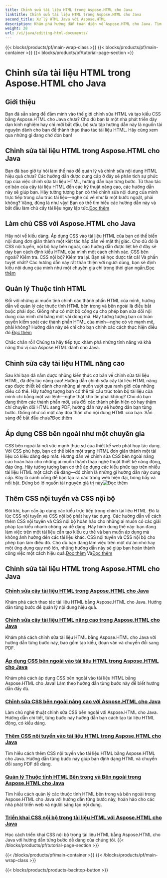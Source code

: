 ```yaml
---
title: Chỉnh sửa tài liệu HTML trong Aspose.HTML cho Java
linktitle: Chỉnh sửa tài liệu HTML trong Aspose.HTML cho Java
second_title: Xử lý HTML Java với Aspose.HTML
description: Khám phá hướng dẫn toàn diện về Aspose.HTML cho Java. Tìm hiểu cách chỉnh sửa tài liệu HTML, triển khai CSS và quản lý nội dung với hướng dẫn từng bước.
weight: 28
url: /vi/java/editing-html-documents/
---
```


{{< blocks/products/pf/main-wrap-class >}}
{{< blocks/products/pf/main-container >}}
{{< blocks/products/pf/tutorial-page-section >}}

# Chỉnh sửa tài liệu HTML trong Aspose.HTML cho Java

## Giới thiệu

Bạn đã sẵn sàng để đắm mình vào thế giới chỉnh sửa HTML và tạo kiểu CSS bằng Aspose.HTML cho Java chưa? Cho dù bạn là một nhà phát triển dày dạn kinh nghiệm hay chỉ mới bắt đầu, bộ sưu tập hướng dẫn này là nguồn tài nguyên dành cho bạn để thành thạo thao tác tài liệu HTML. Hãy cùng xem qua những gì đang chờ đón bạn!

## Chỉnh sửa tài liệu HTML trong Aspose.HTML cho Java

Bạn đã bao giờ tự hỏi làm thế nào để quản lý và chỉnh sửa nội dung HTML hiệu quả chưa? Các hướng dẫn được cung cấp ở đây sẽ phân tích sự phức tạp của việc chỉnh sửa tài liệu HTML, hướng dẫn bạn từng bước. Từ thao tác cơ bản của cây tài liệu HTML đến các kỹ thuật nâng cao, các hướng dẫn này sẽ giúp bạn. Hãy tưởng tượng bạn có thể chỉnh sửa nội dung của mình trực tiếp trong cấu trúc tài liệu—nghe có vẻ như là một bước ngoặt, phải không? Vâng, đúng là như vậy! Bạn có thể tìm hiểu các hướng dẫn này và bắt đầu làm chủ cây tài liệu ngay lập tức.[Đọc thêm](./edit-html-document-tree/)

## Làm chủ CSS với Aspose.HTML cho Java

 Hãy nói về kiểu dáng. Áp dụng CSS vào tài liệu HTML của bạn có thể biến nội dung đơn giản thành một kiệt tác hấp dẫn về mặt thị giác. Cho dù đó là CSS nội tuyến, nội bộ hay bên ngoài, các hướng dẫn được liệt kê ở đây sẽ dạy bạn cách định kiểu HTML của mình một cách chính xác. CSS bên ngoài? Kiểm tra. CSS nội bộ? Kiểm tra lại. Bạn sẽ học được tất cả! Và phần tuyệt nhất? Các hướng dẫn này rất thân thiện với người dùng, bạn sẽ định kiểu nội dung của mình như một chuyên gia chỉ trong thời gian ngắn.[Đọc thêm](./apply-external-css-html-documents/)

## Quản lý Thuộc tính HTML

Đối với những ai muốn tinh chỉnh các thành phần HTML của mình, hướng dẫn về quản lý các thuộc tính HTML bên trong và bên ngoài là điều bắt buộc phải đọc. Giống như có một bộ công cụ cho phép bạn sửa đổi nội dung của mình chỉ bằng một vài dòng mã. Hãy tưởng tượng bạn có toàn quyền kiểm soát các thành phần HTML của mình—nghe có vẻ mạnh mẽ, phải không? Hướng dẫn này sẽ chỉ cho bạn chính xác cách thực hiện điều đó.[Đọc thêm](./manage-inner-outer-html-properties/)

Chắc chắn rồi! Chúng ta hãy tiếp tục khám phá những tính năng và khả năng thú vị của Aspose.HTML dành cho Java.

## Chỉnh sửa cây tài liệu HTML nâng cao

Sau khi bạn đã nắm được những kiến thức cơ bản về chỉnh sửa tài liệu HTML, đã đến lúc nâng cao! Hướng dẫn chỉnh sửa cây tài liệu HTML nâng cao được thiết kế dành cho những ai muốn vượt qua ranh giới của những điều có thể. Hãy tưởng tượng bạn có thể tái cấu trúc toàn bộ tài liệu của mình chỉ bằng một vài lệnh—nghe thật khó tin phải không? Cho dù bạn đang thêm các thành phần mới, sửa đổi các thành phần hiện có hay thậm chí chuyển đổi HTML sang PDF, hướng dẫn này sẽ hướng dẫn bạn từng bước. Giống như có một cây đũa thần cho nội dung HTML của bạn. Sẵn sàng để bắt đầu chưa?[Đọc thêm](./advanced-html-document-tree-editing/)

## Áp dụng CSS bên ngoài như một chuyên gia

CSS bên ngoài là nơi sức mạnh thực sự của thiết kế web phát huy tác dụng. Với CSS phù hợp, bạn có thể biến một trang HTML đơn giản thành một tài liệu có kiểu dáng đẹp mắt. Hướng dẫn về chỉnh sửa CSS bên ngoài nâng cao hoàn hảo cho những ai muốn thành thạo nghệ thuật thiết kế năng động, đáp ứng. Hãy tưởng tượng bạn có thể áp dụng các kiểu phức tạp trên nhiều tài liệu HTML một cách dễ dàng—đó chính là những gì hướng dẫn này cung cấp. Đây là cánh cổng để bạn tạo ra các trang web hiện đại, bóng bẩy và nổi bật. Đừng bỏ lỡ nguồn tài nguyên giá trị này![Đọc thêm](./advanced-external-css-editing/)

## Thêm CSS nội tuyến và CSS nội bộ

Đôi khi, bạn cần áp dụng các kiểu trực tiếp trong chính tài liệu HTML. Đó là lúc CSS nội tuyến và CSS nội bộ phát huy tác dụng. Các hướng dẫn về cách thêm CSS nội tuyến và CSS nội bộ hoàn hảo cho những ai muốn có các giải pháp tạo kiểu nhanh chóng và dễ dàng. Hãy hình dung thế này: bạn đang làm việc trên một tài liệu cần tạo kiểu cụ thể và bạn muốn áp dụng mà không ảnh hưởng đến các tài liệu khác. CSS nội tuyến và CSS nội bộ cho phép bạn làm điều đó. Cho dù bạn đang làm việc trên một dự án nhỏ hay một ứng dụng quy mô lớn, những hướng dẫn này sẽ giúp bạn hoàn thành công việc một cách hiệu quả.[Đọc thêm](./add-inline-css-html-documents/) Và[Đọc thêm](./implement-internal-css-html-documents/)

## Chỉnh sửa tài liệu HTML trong Aspose.HTML cho Java
### [Chỉnh sửa cây tài liệu HTML trong Aspose.HTML cho Java](./edit-html-document-tree/)
Khám phá cách thao tác tài liệu HTML bằng Aspose.HTML cho Java. Hướng dẫn từng bước để quản lý nội dung hiệu quả.
### [Chỉnh sửa cây tài liệu HTML nâng cao trong Aspose.HTML cho Java](./advanced-html-document-tree-editing/)
Khám phá cách chỉnh sửa tài liệu HTML bằng Aspose.HTML cho Java với hướng dẫn từng bước này, bao gồm tạo kiểu, đoạn văn và chuyển đổi sang PDF.
### [Áp dụng CSS bên ngoài vào tài liệu HTML trong Aspose.HTML cho Java](./apply-external-css-html-documents/)
Khám phá cách áp dụng CSS bên ngoài vào tài liệu HTML bằng Aspose.HTML cho Java! Làm theo hướng dẫn từng bước này để biết hướng dẫn đầy đủ.
### [Chỉnh sửa CSS bên ngoài nâng cao với Aspose.HTML cho Java](./advanced-external-css-editing/)
Làm chủ nghệ thuật chỉnh sửa CSS bên ngoài với Aspose.HTML cho Java. Hướng dẫn chi tiết, từng bước này hướng dẫn bạn cách tạo tài liệu HTML động, có kiểu dáng.
### [Thêm CSS nội tuyến vào tài liệu HTML trong Aspose.HTML cho Java](./add-inline-css-html-documents/)
Tìm hiểu cách thêm CSS nội tuyến vào tài liệu HTML bằng Aspose.HTML cho Java. Hướng dẫn từng bước này giúp bạn định dạng HTML và chuyển đổi sang PDF dễ dàng.
### [Quản lý Thuộc tính HTML Bên trong và Bên ngoài trong Aspose.HTML cho Java](./manage-inner-outer-html-properties/)
Tìm hiểu cách quản lý các thuộc tính HTML bên trong và bên ngoài trong Aspose.HTML cho Java với hướng dẫn từng bước này, hoàn hảo cho các nhà phát triển web và người sáng tạo nội dung.
### [Triển khai CSS nội bộ trong tài liệu HTML với Aspose.HTML cho Java](./implement-internal-css-html-documents/)
Học cách triển khai CSS nội bộ trong tài liệu HTML bằng Aspose.HTML cho Java với hướng dẫn từng bước dễ dàng của chúng tôi.
{{< /blocks/products/pf/tutorial-page-section >}}

{{< /blocks/products/pf/main-container >}}
{{< /blocks/products/pf/main-wrap-class >}}

{{< blocks/products/products-backtop-button >}}
